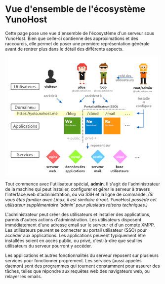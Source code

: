 Vue d'ensemble de l'écosystème YunoHost
=======================================
 
Cette page pose une vue d'ensemble de l'écosystème d'un serveur sous YunoHost. Bien que celle-ci contienne des approximations et des raccourcis, elle permet de poser une première représentation générale avant de rentrer plus dans le détail des différents aspects.

![](images/ecosystem_fr.png)

Tout commence avec l'utilisateur spécial, **admin**. Il s'agit de l'administrateur de la machine qui peut installer, configurer et gérer le serveur à travers l'interface web d'administration, ou via SSH et la ligne de commande. *(Si vous êtes familier avec Linux, il est similaire à root. YunoHost possède cet utilisateur supplémentaire 'admin' pour plusieurs raisons techniques.)*

L'administrateur peut créer des utilisateurs et installer des applications, parmis d'autres actions d'administration. Les utilisateurs disposent immédiatement d'une adresse email sur le serveur et d'un compte XMPP. Les utilisateurs peuvent se connecter au portail utilisateur (SSO) pour accéder aux applications. Les applications peuvent typiquement être installées soient en accès public, ou privé, c'est-à-dire que seul les utilisateurs du serveur pourront y accéder.

Les applications et autres fonctionnalités du serveur reposent sur plusieurs services pour fonctionner proprement. Les services (aussi appelés daemon) sont des programmes qui tournent constamment pour assurer des tâches, telles que répondre aux requêtes web des navigateurs web, ou relayer les emails.
